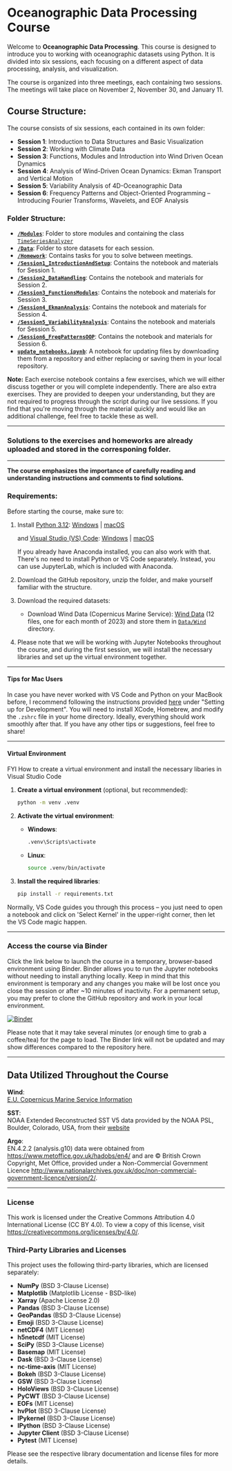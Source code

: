 
# Oceanographic Data Processing Course

Welcome to **Oceanographic Data Processing**. This course is designed to introduce you to working with oceanographic datasets using Python. It is divided into six sessions, each focusing on a different aspect of data processing, analysis, and visualization.

The course is organized into three meetings, each containing two sessions. The meetings will take place on November 2, November 30, and January 11.

## Course Structure:

The course consists of six sessions, each contained in its own folder:
- **Session 1**: Introduction to Data Structures and Basic Visualization
- **Session 2**: Working with Climate Data
- **Session 3**: Functions, Modules and Introduction into Wind Driven Ocean Dynamics
- **Session 4**: Analysis of Wind-Driven Ocean Dynamics: Ekman Transport and Vertical Motion
- **Session 5**: Variability Analysis of 4D-Oceanographic Data 
- **Session 6**: Frequency Patterns and Object-Oriented Programming – Introducing Fourier Transforms, Wavelets, and EOF Analysis

### Folder Structure:
- [**`/Modules`**](/Modules/): Folder to store modules and containing the class [`TimeSeriesAnalyzer`](/Modules/timeseries_analyzer.py)
- [**`/Data`**](/Data/): Folder to store datasets for each session.
- [**`/Homework`**](/Homework/): Contains tasks for you to solve between meetings.
- [**`/Session1_IntroductionAndSetup`**](/Session1_IntroductionAndSetup/): Contains the notebook and materials for Session 1.
- [**`/Session2_DataHandling`**](/Session2_DataHandling/): Contains the notebook and materials for Session 2.
- [**`/Session3_FunctionsModules`**](/Session3_FunctionsModules/): Contains the notebook and materials for Session 3.
- [**`/Session4_EkmanAnalysis`**](/Session4_EkmanAnalysis/): Contains the notebook and materials for Session 4.
- [**`/Session5_VariabilityAnalysis`**](/Session5_VariabilityAnalysis/): Contains the notebook and materials for Session 5.
- [**`/Session6_FreqPatternsOOP`**](/Session6_FreqPatternsOOP/): Contains the notebook and materials for Session 6.
- [**`update_notebooks.ipynb`**](/update_notebooks.ipynb):  A notebook for updating files by downloading them from a repository and either replacing or saving them in your local repository.
  

**Note:** Each exercise notebook contains a few exercises, which we will either discuss together or you will complete independently. There are also extra exercises. They are provided to deepen your understanding, but they are not required to progress through the script during our live sessions. If you find that you're moving through the material quickly and would like an additional challenge, feel free to tackle these as well.

---
### Solutions to the exercises and homeworks are already uploaded and stored in the corresponing folder.
--- 


**The course emphasizes the importance of carefully reading and understanding instructions and comments to find solutions.** 


### Requirements:

Before starting the course, make sure to:
1. Install [Python 3.12](https://www.python.org/downloads/release/python-3122/):  [Windows](https://www.python.org/ftp/python/3.12.2/python-3.12.2-amd64.exe) | [macOS](https://www.python.org/ftp/python/3.12.2/python-3.12.2-macos11.pkg)
    
    and [Visual Studio (VS) Code](https://code.visualstudio.com/download): [Windows](https://code.visualstudio.com/sha/download?build=stable&os=win32-x64-user) | [macOS](https://code.visualstudio.com/sha/download?build=stable&os=darwin-universal)

    If you already have Anaconda installed, you can also work with that. There's no need to install Python or VS Code separately. Instead, you can use JupyterLab, which is included with Anaconda.  

3. Download the GitHub repository, unzip the folder, and make yourself familiar with the structure. 
4. Download the required datasets:
    - Download Wind Data (Copernicus Marine Service): [Wind Data](https://data.marine.copernicus.eu/product/WIND_GLO_PHY_CLIMATE_L4_MY_012_003/files?path=WIND_GLO_PHY_CLIMATE_L4_MY_012_003%2Fcmems_obs-wind_glo_phy_my_l4_P1M_202211%2F2023%2F) (12 files, one for each month of 2023) and store them in
   [`Data/Wind`](/Data/Wind/) directory.
5. Please note that we will be working with Jupyter Notebooks throughout the course, and during the first session, we will install the necessary libraries and set up the virtual environment together.

-----
#### Tips for Mac Users  

In case you have never worked with VS Code and Python on your MacBook before, I recommend following the instructions provided [here](https://www.stuartellis.name/articles/mac-setup/) under "Setting up for Development". You will need to install XCode, Homebrew, and modify the `.zshrc` file in your home directory. Ideally, everything should work smoothly after that. If you have any other tips or suggestions, feel free to share!

---
#### Virtual Environment

FYI How to create a virtual environment and install the necessary libaries in Visual Studio Code

1. **Create a virtual environment** (optional, but recommended):
    ```bash
    python -m venv .venv
    ```

2. **Activate the virtual environment**:
   - **Windows**:
     ```bash
     .venv\Scripts\activate
     ```
   - **Linux**:
     ```bash
     source .venv/bin/activate
     ```

3. **Install the required libraries**:
    ```bash
    pip install -r requirements.txt
    ```

Normally, VS Code guides you through this process – you just need to open a notebook and click on 'Select Kernel' in the upper-right corner, then let the VS Code magic happen.

---

### Access the course via Binder

Click the link below to launch the course in a temporary, browser-based environment using Binder. Binder allows you to run the Jupyter notebooks without needing to install anything locally. Keep in mind that this environment is temporary and any changes you make will be lost once you close the session or after ~10 minutes of inactivity. For a permanent setup, you may prefer to clone the GitHub repository and work in your local environment.

[![Binder](https://mybinder.org/badge_logo.svg)](https://mybinder.org/v2/gh/STEMJulesCoast/OceanographicDataProcessingCourse/main)

Please note that it may take several minutes (or enough time to grab a coffee/tea) for the page to load. The Binder link will not be updated and may show differences compared to the repository here.

---
## Data Utilized Throughout the Course

**Wind**:   
[E.U. Copernicus Marine Service Information](https://doi.org/10.48670/moi-00181)

**SST**:   
NOAA Extended Reconstructed SST V5 data provided by the NOAA PSL, Boulder, Colorado, USA, from their [website](https://psl.noaa.gov)

**Argo**:   
EN.4.2.2 (analysis.g10) data were obtained from https://www.metoffice.gov.uk/hadobs/en4/ and are © British Crown Copyright, Met Office, provided under a Non-Commercial Government Licence http://www.nationalarchives.gov.uk/doc/non-commercial-government-licence/version/2/.

--- 
### License

This work is licensed under the Creative Commons Attribution 4.0 International License (CC BY 4.0). To view a copy of this license, visit https://creativecommons.org/licenses/by/4.0/.

### Third-Party Libraries and Licenses

This project uses the following third-party libraries, which are licensed separately:

- **NumPy** (BSD 3-Clause License)
- **Matplotlib** (Matplotlib License - BSD-like)
- **Xarray** (Apache License 2.0)
- **Pandas** (BSD 3-Clause License)
- **GeoPandas** (BSD 3-Clause License)
- **Emoji** (BSD 3-Clause License)
- **netCDF4** (MIT License)
- **h5netcdf** (MIT License)
- **SciPy** (BSD 3-Clause License)
- **Basemap** (MIT License)
- **Dask** (BSD 3-Clause License)
- **nc-time-axis** (MIT License)
- **Bokeh** (BSD 3-Clause License)
- **GSW** (BSD 3-Clause License)
- **HoloViews** (BSD 3-Clause License)
- **PyCWT** (BSD 3-Clause License)
- **EOFs** (MIT License)
- **hvPlot** (BSD 3-Clause License)
- **IPykernel** (BSD 3-Clause License)
- **IPython** (BSD 3-Clause License)
- **Jupyter Client** (BSD 3-Clause License)
- **Pytest** (MIT License)

Please see the respective library documentation and license files for more details.
